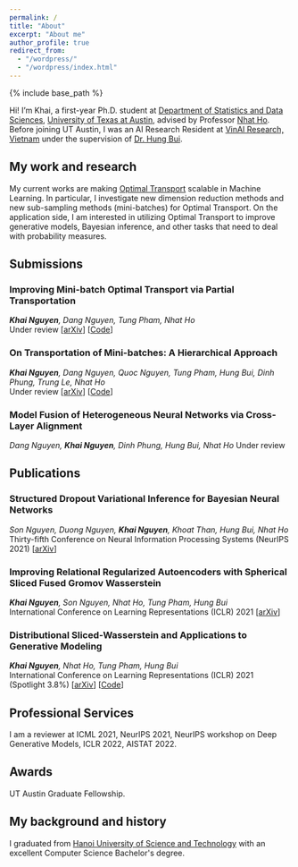 ```yaml
---
permalink: /
title: "About"
excerpt: "About me"
author_profile: true
redirect_from: 
  - "/wordpress/"
  - "/wordpress/index.html"
---
```


{% include base_path %}

   
Hi! I’m Khai, a first-year Ph.D. student at [Department of Statistics and Data Sciences](https://stat.utexas.edu/), [University of Texas at Austin](https://www.utexas.edu/), advised by Professor [Nhat Ho](https://nhatptnk8912.github.io/). Before joining UT Austin, I was an AI Research Resident at [VinAI Research, Vietnam](http://www.vinai.io) under the supervision of [Dr. Hung Bui](https://sites.google.com/site/buihhung/). 
## My work and research
My current works are making [Optimal Transport](https://en.wikipedia.org/wiki/Transportation_theory_(mathematics)) scalable in Machine Learning. In particular, I investigate new dimension reduction methods and new sub-sampling methods (mini-batches) for Optimal Transport. On the application side, I am interested in utilizing Optimal Transport to improve generative models, Bayesian inference, and other tasks that need to deal with probability measures.
## Submissions
### Improving Mini-batch Optimal Transport via Partial Transportation
***Khai Nguyen**, Dang Nguyen, Tung Pham, Nhat Ho*  
Under review [[arXiv](https://arxiv.org/abs/2108.09645)] [[Code](https://github.com/khainb/BoMb-OT)]
### On Transportation of Mini-batches: A Hierarchical Approach
***Khai Nguyen**, Dang Nguyen, Quoc Nguyen, Tung Pham, Hung Bui, Dinh Phung, Trung Le, Nhat Ho*  
Under review [[arXiv](https://arxiv.org/abs/2102.05912)] [[Code](https://github.com/khainb/BoMb-OT)]
### Model Fusion of Heterogeneous Neural Networks via Cross-Layer Alignment
*Dang Nguyen, **Khai Nguyen**, Dinh Phung, Hung Bui, Nhat Ho*
Under review
## Publications
### Structured Dropout Variational Inference for Bayesian Neural Networks
*Son Nguyen, Duong Nguyen, **Khai Nguyen**, Khoat Than, Hung Bui, Nhat Ho*  
Thirty-fifth Conference on Neural Information Processing Systems (NeurIPS 2021) [[arXiv](https://arxiv.org/abs/2102.07927)]
### Improving Relational Regularized Autoencoders with Spherical Sliced Fused Gromov Wasserstein
***Khai Nguyen**, Son Nguyen, Nhat Ho, Tung Pham, Hung Bui*  
International Conference on Learning Representations (ICLR) 2021 [[arXiv](https://arxiv.org/abs/2010.01787)]
### Distributional Sliced-Wasserstein and Applications to Generative Modeling
***Khai Nguyen**, Nhat Ho, Tung Pham, Hung Bui*  
International Conference on Learning Representations (ICLR) 2021 (Spotlight 3.8%) [[arXiv](https://arxiv.org/abs/2002.07367)] [[Code](https://github.com/VinAIResearch/DSW)]
## Professional Services
I am a reviewer at ICML 2021, NeurIPS 2021, NeurIPS workshop on Deep Generative Models, ICLR 2022, AISTAT 2022.
## Awards
UT Austin Graduate Fellowship.
## My background and history
I graduated from  [Hanoi University of Science and Technology](https://soict.hust.edu.vn/) with an excellent Computer Science Bachelor's degree.
